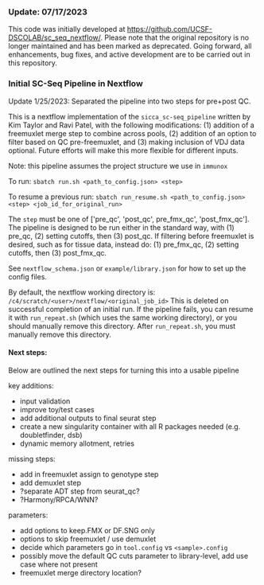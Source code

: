 ### Update: 07/17/2023

This code was initially developed at https://github.com/UCSF-DSCOLAB/sc_seq_nextflow/. Please note that the original
repository is no longer maintained and has been marked as deprecated. Going forward, all enhancements, bug fixes, 
and active development are to be carried out in this repository.

### Initial SC-Seq Pipeline in Nextflow

Update 1/25/2023: Separated the pipeline into two steps for pre+post QC.


This is a nextflow implementation of the `sicca_sc-seq_pipeline` written by Kim Taylor and Ravi Patel, with the following modifications: (1) addition of a freemuxlet merge step to combine across pools, (2) addition of an option to filter based on QC pre-freemuxlet, and (3) making inclusion of VDJ data optional. Future efforts will make this more flexible for different inputs.

Note: this pipeline assumes the project structure we use in `immunox`

To run:
 `sbatch run.sh <path_to_config.json> <step>`

To resume a previous run:
 `sbatch run_resume.sh <path_to_config.json> <step> <job_id_for_original_run>`

The `step` must be one of ['pre_qc', 'post_qc', pre_fmx_qc', 'post_fmx_qc'].
The pipeline is designed to be run either in the standard way, with (1) pre_qc, (2) setting cutoffs, then (3) post_qc.
If filtering before freemuxlet is desired, such as for tissue data, instead do: (1) pre_fmx_qc, (2) setting cutoffs, then (3) post_fmx_qc.

See `nextflow_schema.json` or `example/library.json` for how to set up the config files.

By default, the nextflow working directory is:
`/c4/scratch/<user>/nextflow/<original_job_id>`
This is deleted on successful completion of an initial run. If the pipeline fails, you can resume it with `run_repeat.sh` (which uses the same working directory), or you should manually remove this directory. After `run_repeat.sh`, you must manually remove this directory. 



#### Next steps:
Below are outlined the next steps for turning this into a usable pipeline

key additions:

- input validation
- improve toy/test cases
- add additional outputs to final seurat step
- create a new singularity container with all R packages needed (e.g. doubletfinder, dsb)
- dynamic memory allotment, retries


missing steps:

- add in freemuxlet assign to genotype step
- add demuxlet step
- ?separate ADT step from seurat_qc?
- ?Harmony/RPCA/WNN?

parameters:

- add options to keep.FMX or DF.SNG only
- options to skip freemuxlet / use demuxlet
- decide which parameters go in `tool.config` vs `<sample>.config`
- possibly move the default QC cuts parameter to library-level, add use case where not present
- freemuxlet merge directory location?
